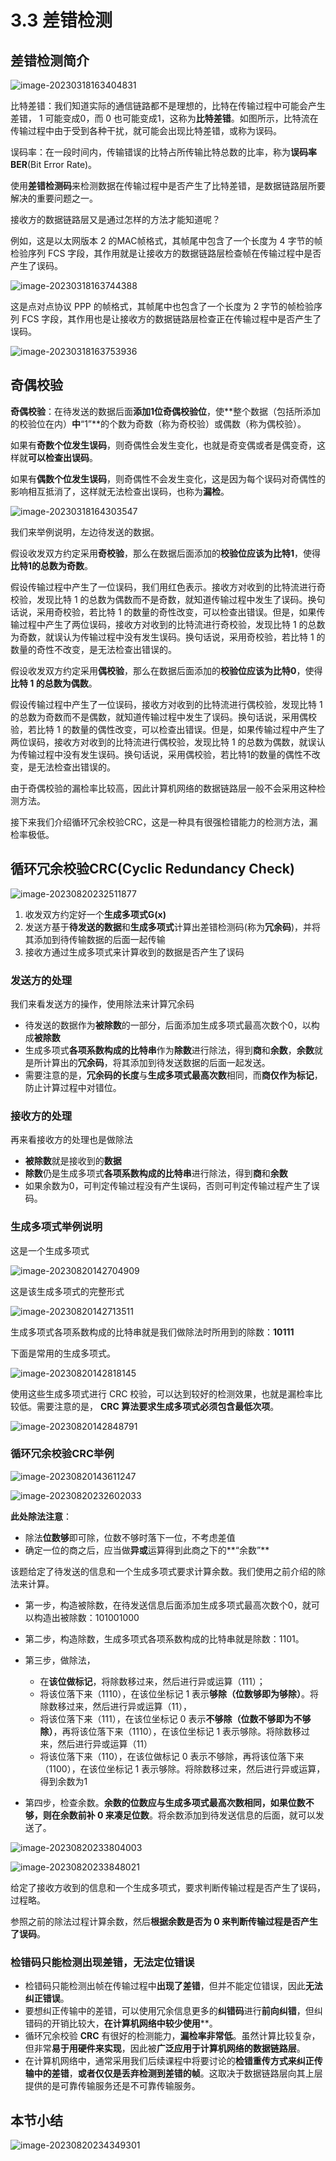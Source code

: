 # 3.3 差错检测

## 差错检测简介

![image-20230318163404831](./assets/image-20230318163404831.png)

比特差错：我们知道实际的通信链路都不是理想的，比特在传输过程中可能会产生差错， 1 可能变成0，而 0 也可能变成1，这称为**比特差错**。如图所示，比特流在传输过程中由于受到各种干扰，就可能会出现比特差错，或称为误码。

误码率：在一段时间内，传输错误的比特占所传输比特总数的比率，称为**误码率BER**(Bit Error Rate)。

使用**差错检测码**来检测数据在传输过程中是否产生了比特差错，是数据链路层所要解决的重要问题之一。

接收方的数据链路层又是通过怎样的方法才能知道呢？

例如，这是以太网版本 2 的MAC帧格式，其帧尾中包含了一个长度为 4 字节的帧检验序列 FCS 字段，其作用就是让接收方的数据链路层检查帧在传输过程中是否产生了误码。

![image-20230318163744388](./assets/image-20230318163744388.png)

这是点对点协议 PPP 的帧格式，其帧尾中也包含了一个长度为 2 字节的帧检验序列 FCS 字段，其作用也是让接收方的数据链路层检查正在传输过程中是否产生了误码。

![image-20230318163753936](./assets/image-20230318163753936.png)

## 奇偶校验

**奇偶校验**：在待发送的数据后面**添加1位奇偶校验位**，使**整个数据（包括所添加的校验位在内）**中**“1”**的个数为奇数（称为奇校验）或偶数（称为偶校验）。

如果有**奇数个位发生误码**，则奇偶性会发生变化，也就是奇变偶或者是偶变奇，这样就**可以检查出误码**。

如果有**偶数个位发生误码**，则奇偶性不会发生变化，这是因为每个误码对奇偶性的影响相互抵消了，这样就无法检查出误码，也称为**漏检**。

![image-20230318164303547](./assets/image-20230318164303547.png)

我们来举例说明，左边待发送的数据。

假设收发双方约定采用**奇校验**，那么在数据后面添加的**校验位应该为比特1**，使得**比特1的总数为奇数**。

假设传输过程中产生了一位误码，我们用红色表示。接收方对收到的比特流进行奇校验，发现比特 1 的总数为偶数而不是奇数，就知道传输过程中发生了误码。换句话说，采用奇校验，若比特 1 的数量的奇性改变，可以检查出错误。但是，如果传输过程中产生了两位误码，接收方对收到的比特流进行奇校验，发现比特 1 的总数为奇数，就误认为传输过程中没有发生误码。换句话说，采用奇校验，若比特 1 的数量的奇性不改变，是无法检查出错误的。

假设收发双方约定采用**偶校验**，那么在数据后面添加的**校验位应该为比特0**，使得**比特 1 的总数为偶数**。

假设传输过程中产生了一位误码，接收方对收到的比特流进行偶校验，发现比特 1 的总数为奇数而不是偶数，就知道传输过程中发生了误码。换句话说，采用偶校验，若比特 1 的数量的偶性改变，可以检查出错误。但是，如果传输过程中产生了两位误码，接收方对收到的比特流进行偶校验，发现比特 1 的总数为偶数，就误认为传输过程中没有发生误码。换句话说，采用偶校验，若比特1的数量的偶性不改变，是无法检查出错误的。

由于奇偶校验的漏检率比较高，因此计算机网络的数据链路层一般不会采用这种检测方法。

接下来我们介绍循环冗余校验CRC，这是一种具有很强检错能力的检测方法，漏检率极低。

## 循环冗余校验CRC(Cyclic Redundancy Check)

![image-20230820232511877](./assets/image-20230820232511877.png)

1. 收发双方约定好一个**生成多项式G(x)**
2. 发送方基于**待发送的数据**和**生成多项式**计算出差错检测码(称为**冗余码**)，并将其添加到待传输数据的后面一起传输
3. 接收方通过生成多项式来计算收到的数据是否产生了误码

### 发送方的处理

我们来看发送方的操作，使用除法来计算冗余码

- 待发送的数据作为**被除数**的一部分，后面添加生成多项式最高次数个0，以构成**被除数**
- 生成多项式**各项系数构成的比特串**作为**除数**进行除法，得到**商**和**余数**，**余数**就是所计算出的**冗余码**，将其添加到待发送数据的后面一起发送。
- 需要注意的是，**冗余码的长度**与**生成多项式最高次数**相同，而**商仅作为标记**，防止计算过程中对错位。

### 接收方的处理

再来看接收方的处理也是做除法

- **被除数**就是接收到的**数据**
- **除数**仍是生成多项式**各项系数构成的比特串**进行除法，得到**商**和**余数**
- 如果余数为0，可判定传输过程没有产生误码，否则可判定传输过程产生了误码。

### 生成多项式举例说明

这是一个生成多项式

![image-20230820142704909](./assets/image-20230820142704909.png)

这是该生成多项式的完整形式

![image-20230820142713511](./assets/image-20230820142713511.png)

生成多项式各项系数构成的比特串就是我们做除法时所用到的除数：**10111**

下面是常用的生成多项式。

![image-20230820142818145](./assets/image-20230820142818145.png)

使用这些生成多项式进行 CRC 校验，可以达到较好的检测效果，也就是漏检率比较低。需要注意的是， **CRC 算法要求生成多项式必须包含最低次项**。

![image-20230820142848791](./assets/image-20230820142848791.png)

### 循环冗余校验CRC举例

![image-20230820143611247](./assets/image-20230820143611247.png)

![image-20230820232602033](./assets/image-20230820232602033.png)



**此处除法注意**：

- 除法**位数够**即可除，位数不够时落下一位，不考虑差值
- 确定一位的商之后，应当做**异或**运算得到此商之下的**“余数”**

该题给定了待发送的信息和一个生成多项式要求计算余数。我们使用之前介绍的除法来计算。

- 第一步，构造被除数，在待发送信息后面添加生成多项式最高次数个0，就可以构造出被除数：101001000
- 第二步，构造除数，生成多项式各项系数构成的比特串就是除数：1101。
- 第三步，做除法，
  - 在**该位做标记**，将除数移过来，然后进行异或运算（111）；
  - 将该位落下来（1110），在该位坐标记 1 表示**够除（位数够即为够除）**。将除数移过来，然后进行异或运算（11），
  - 将该位落下来（111），在该位坐标记 0 表示**不够除（位数不够即为不够除）**，再将该位落下来（1110），在该位坐标记 1 表示够除。将除数移过来，然后进行异或运算（11）
  - 将该位落下来（110），在该位做标记 0 表示不够除，再将该位落下来（1100），在该位坐标记 1 表示够除。将除数移过来，然后进行异或运算，得到余数为1

- 第四步，检查余数。**余数的位数应与生成多项式最高次数相同，如果位数不够，则在余数前补 0 来凑足位数**。将余数添加到待发送信息的后面，就可以发送了。

![image-20230820233804003](./assets/image-20230820233804003.png)

![image-20230820233848021](./assets/image-20230820233848021.png)

给定了接收方收到的信息和一个生成多项式，要求判断传输过程是否产生了误码，过程略。

参照之前的除法过程计算余数，然后**根据余数是否为 0 来判断传输过程是否产生了误码**。

### 检错码只能检测出现差错，无法定位错误

- 检错码只能检测出帧在传输过程中**出现了差错**，但并不能定位错误，因此**无法纠正错误**。
- 要想纠正传输中的差错，可以使用冗余信息更多的**纠错码**进行**前向纠错**，但纠错码的开销比较大，**在计算机网络中较少使用****。
- 循环冗余校验 **CRC** 有很好的检测能力，**漏检率非常低**。虽然计算比较复杂，但非常**易于用硬件来实现**，因此被**广泛应用于计算机网络的数据链路层**。
- 在计算机网络中，通常采用我们后续课程中将要讨论的**检错重传方式来纠正传输中的差错**，**或者仅仅是丢弃检测到差错的帧**。这取决于数据链路层向其上层提供的是可靠传输服务还是不可靠传输服务。

## 本节小结

![image-20230820234349301](./assets/image-20230820234349301.png)

